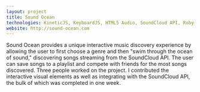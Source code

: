 ```yaml
---
layout: project
title: Sound Ocean
technologies: KineticJS, KeyboardJS, HTML5 Audio, SoundCloud API, Ruby on Rails
website: http://sound-ocean.com
---
```


Sound Ocean provides a unique interactive music discovery experience by allowing the user to first choose a genre and then "swim through the ocean of sound," discovering songs streaming from the SoundCloud API. The user can save songs to a playlist and compete with friends for the most songs discovered. Three people worked on the project. I contributed the interactive visual elements as well as integrating with the SoundCloud API, the bulk of which was completed in one week.
